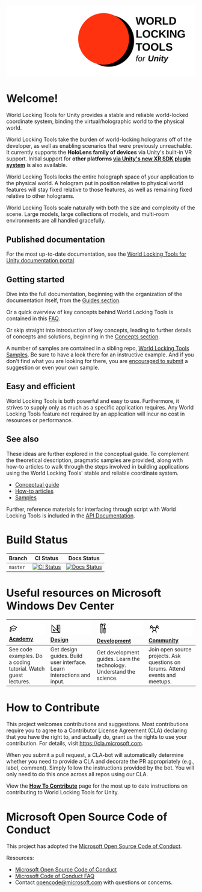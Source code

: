 <img src="DocGen/Images/WorldLockingTools.svg">

# Welcome!
World Locking Tools for Unity provides a stable and reliable world-locked coordinate system, binding the virtual/holographic world to the physical world.

World Locking Tools take the burden of world-locking holograms off of the developer, as well as enabling scenarios that were previously unreachable. It currently supports the **HoloLens family of devices** via Unity's built-in VR support. Initial support for **other platforms [via Unity's new XR SDK plugin system](~/DocGen/Documentation/HowTos/XRSDK.md)** is also available.

World Locking Tools locks the entire holograph space of your application to the physical world. A hologram put in position relative to physical world features will stay fixed relative to those features, as well as remaining fixed relative to other holograms.

World Locking Tools scale naturally with both the size and complexity of the scene. Large models, large collections of models, and multi-room environments are all handled gracefully.

## Published documentation

For the most up-to-date documentation, see the [World Locking Tools for Unity documentation portal](https://microsoft.github.io/MixedReality-WorldLockingTools-Unity/README.html). 

## Getting started

Dive into the full documentation, beginning with the organization of the documentation itself, from the [Guides section](DocGen/Documentation/GettingStartedWithWorldLocking.md).

Or a quick overview of key concepts behind World Locking Tools is contained in this [FAQ](DocGen/Documentation/IntroFAQ.md).

Or skip straight into introduction of key concepts, leading to further details of concepts and solutions, beginning in the [Concepts section](DocGen/Documentation/Concepts.md).

A number of samples are contained in a sibling repo, [World Locking Tools Samples](https://microsoft.github.io/MixedReality-WorldLockingTools-Samples/README.html). Be sure to have a look there for an instructive example. And if you don't find what you are looking for there, you are [encouraged to submit](https://microsoft.github.io/MixedReality-WorldLockingTools-Samples/CONTRIBUTING.html) a suggestion or even your own sample.

## Easy and efficient

World Locking Tools is both powerful and easy to use. Furthermore, it strives to supply only as much as a specific application requires. Any World Locking Tools feature not required by an application will incur no cost in resources or performance.

## See also

These ideas are further explored in the conceptual guide. To complement the theoretical description, pragmatic samples are provided, along with how-to articles to walk through the steps involved in building applications using the World Locking Tools' stable and reliable coordinate system.

* [Conceptual guide](DocGen/Documentation/GettingStartedWithWorldLocking.md)
* [How-to articles](DocGen/Documentation/HowTos.md)
* [Samples](DocGen/Documentation/HowTos/SampleApplications.md)

Further, reference materials for interfacing through script with World Locking Tools is included in the [API Documentation](DocGen/api_doc/Architecture.md).

# Build Status

| Branch | CI Status | Docs Status |
|---|---|---|
| `master` |[![CI Status](https://dev.azure.com/aipmr/MixedReality-WorldLockingTools-Unity-CI/_apis/build/status/wlt_ci?branchName=master)](https://dev.azure.com/aipmr/MixedReality-WorldLockingTools-Unity-CI/_build/latest?definitionId=50)|[![Docs Status](https://dev.azure.com/aipmr/MixedReality-WorldLockingTools-Unity-CI/_apis/build/status/wlt_docs?branchName=master)](https://dev.azure.com/aipmr/MixedReality-WorldLockingTools-Unity-CI/_build/latest?definitionId=51)


# Useful resources on Microsoft Windows Dev Center
| ![Academy](DocGen/External/ReadMeImages/icon_academy.png) [Academy](https://developer.microsoft.com/en-us/windows/mixed-reality/academy)| ![Design](DocGen/External/ReadMeImages/icon_design.png) [Design](https://developer.microsoft.com/en-us/windows/mixed-reality/design)| ![Development](DocGen/External/ReadMeImages/icon_development.png) [Development](https://developer.microsoft.com/en-us/windows/mixed-reality/development)| ![Community)](DocGen/External/ReadMeImages/icon_community.png) [Community](https://developer.microsoft.com/en-us/windows/mixed-reality/community)|
| :--------------------- | :----------------- | :------------------ | :------------------------ |
| See code examples. Do a coding tutorial. Watch guest lectures.          | Get design guides. Build user interface. Learn interactions and input.     | Get development guides. Learn the technology. Understand the science.       | Join open source projects. Ask questions on forums. Attend events and meetups. |

# How to Contribute

This project welcomes contributions and suggestions. Most contributions require you to agree to a Contributor License Agreement (CLA) declaring that you have the right to, and actually do, grant us the rights to use your contribution. For details, visit https://cla.microsoft.com.

When you submit a pull request, a CLA-bot will automatically determine whether you need to provide a CLA and decorate the PR appropriately (e.g., label, comment). Simply follow the instructions provided by the bot. You will only need to do this once across all repos using our CLA.

View the [**How To Contribute**](DocGen/Documentation/HowTos/Contributing.md) page for the most up to date instructions on contributing to World Locking Tools for Unity.

# Microsoft Open Source Code of Conduct

This project has adopted the [Microsoft Open Source Code of Conduct](https://opensource.microsoft.com/codeofconduct/).

Resources:

- [Microsoft Open Source Code of Conduct](https://opensource.microsoft.com/codeofconduct/)
- [Microsoft Code of Conduct FAQ](https://opensource.microsoft.com/codeofconduct/faq/)
- Contact [opencode@microsoft.com](mailto:opencode@microsoft.com) with questions or concerns.



